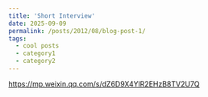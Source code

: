 ```yaml
---
title: 'Short Interview'
date: 2025-09-09
permalink: /posts/2012/08/blog-post-1/
tags:
  - cool posts
  - category1
  - category2
---
```


https://mp.weixin.qq.com/s/dZ6D9X4YlR2EHzB8TV2U7Q


